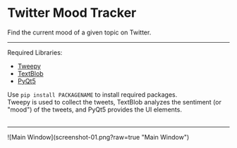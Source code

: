 # Twitter Mood Tracker

Find the current mood of a given topic on Twitter.
<br /><hr />
Required Libraries:

<ul>
    <li><a href="https://github.com/tweepy/tweepy">Tweepy</a></li>
    <li><a href="https://github.com/sloria/TextBlob">TextBlob</a></li>
    <li><a href="https://wiki.python.org/moin/PyQt">PyQt5</a></li>
</ul>
Use <code>pip install PACKAGENAME</code> to install required packages.<br />
Tweepy is used to collect the tweets, TextBlob analyzes the sentiment (or "mood") of the tweets, and PyQt5 provides the UI elements.<br />
<br /><hr />
![Main Window](screenshot-01.png?raw=true "Main Window")
